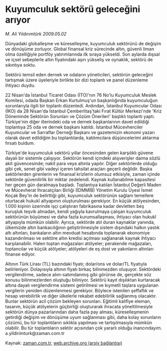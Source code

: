# Kuyumculuk sektörü geleceğini arıyor

*M. Ali Yıldırımtürk 2009.05.02*

<tr><td class="metin" colspan="2" style="padding-top: 20px; padding-left: 5px; padding-right: 10px;">Dünyadaki globalleşme ve küreselleşme, kuyumculuk sektörünü de değişim ve dönüşüme zorluyor. Global finansal kriz sürecinde altın, güvenli liman olma özelliğiyle portföy yatırımlarında ilk sıraya yükseldi. Son aylarda dışsal ve içsel sebeplerle altın fiyatındaki aşırı yükseliş ve oynaklık, sektörü de sıkıntıya soktu.</td></tr><tr><td class="metin" colspan="2" style="padding-top: 20px; padding-left: 5px; padding-right: 10px;"><p>Sektörü temsil eden dernek ve odaların yöneticileri, sektörün geleceğini tartışmak üzere üyeleriyle birlikte bir dizi toplantı ve panel düzenleme ihtiyacı duydu.
<p>22 Nisan'da İstanbul Ticaret Odası (İTO)'nın 76 No'lu Kuyumculuk Meslek Komitesi, odada Başkan Erkan Kurtulmuş'un başkanlığında kuyumculuğun sorunlarıyla ilgili bir toplantı düzenledi. Ardından, İstanbul Kuyumcular Odası (İKO) da 28 Nisan'da İstanbul Çemberlitaş'taki Fırat Kültür Merkezi'nde 'Kriz Döneminde Sektörün Sorunları ve Çözüm Önerileri' başlıklı toplantı yaptı. Türkiye'nin diğer illerindeki oda ve dernek başkanlarının davet edildiği toplantıya 25 oda ve dernek başkanı katıldı. İstanbul Mücevherciler Kuyumcular ve Sarraflar Derneği Başkanı ve gazetemizin ekonomi yazarı olarak davet edildiğim bu toplantılarda, katılımcılara düşüncelerimi aktarma fırsatı buldum.
<p>Türkiye'de kuyumculuk sektörü yıllar öncesinden gelen karşılıklı güvene dayalı bir sistemle çalışıyor. Sektörün kendi içindeki alışverişler daima sözlü akit güvencesinde; nakit para veya altınla yapılır. Diğer sektörlerde olduğu gibi çek, senet gibi vadeyi içeren tahsilat araçları geçerli değildir. Başka sektörlerden girenlerin ve finansal krizlerin olumsuz etkisiyle, zaman içinde sektörde güvenilirlik bir miktar zedelendi. Kaynak kullanabilme kapasitesi her geçen gün daralmaya başladı. Toplantıya katılan İstanbul Değerli Maden ve Mücevherat İhracatçıları Birliği (İDMMİB) Yönetim Kurulu Üyesi İsmet Koçak Bey'in de belirttiği gibi, kuyumculuk sektörünün sağlam temellere oturtacak hukukî altyapının oluşturulması gerekiyor. En küçük atölyesinden, 1.000 kişinin üzerinde işçi çalıştıran fabrikasına kadar devletten beş kuruşluk teşvik almadan, kendi yağıyla kavrulmaya çalışan kuyumculuk sektörünün büyümesi ve daha fazla kurumsallaşması, ihtiyacı olan hukukî altyapıyla mümkün olabilir. Ayrıca, sektörde atıl duran kaynaklar yanında, ülkemizde altın bankacılığının geliştirilmesiyle sistem dışındaki halkın yastık altı altınları, bankaların altın mevduat hesabında toplanarak ekonomiye kazandırılması ve sektöre altın kredisi açılması sağlanarak kaynak ihtiyacı karşılanabilir. Halen toptan mağazaları atölyeler; perakende mağazaları, toptancılar ve küçük atölyeler; atölyeleri de eş dost ve yakınların altınları finanse ediyor.
<p>Altının Türk Lirası (TL) bazındaki fiyatı; dolar/ons ve dolar/TL fiyatıyla belirleniyor. Dolayısıyla altının fiyatı birkaç bilinmezden oluşuyor. Sektördeki vergilendirme, sadece alım-satımdanmış gibi görünse de, gerçekte söz konusu bilinmezlerden oluştuğu biliniyor. Sektörü kayıt dışılıktan kurtaracak altına dayalı vergilendirme sistemi getirilmesi ve kıymetli taşlara uygulanan vergilerin yeniden düzenlenmesi gerekiyor. Böylece istenilen şeffaflık ve hesap verebilirlik ve diğer ülkelerle rekabet edebilirlik sağlanmış olacaktır. Bunlar sektörün acil çözüm bekleyen sorunları. Eğitimli kalifiye eleman, tasarım, küçük atölyelerin güçbirliği oluşturarak ihracata yöneltilmesiyle sektörün dünya pazarlarından daha fazla pay alması, küreselleşmenin getirdiği değişim ve dönüşüme uyum sağlanması gibi, daha kolay sorunların çözümü, bu tür toplantıların sıklıkla yapılması ve tartışılmasıyla mümkün olabilir. Bu tür toplantıların sektör açısından çok yararlı olduğu inancındayım. a.yildirimturk@zaman.com.tr<br/></p></p></p></p></td></tr>

Kaynak: [zaman.com.tr](http://zaman.com.tr/yazar.do?yazino=843929), [web.archive.org (arşiv bağlantısı)](http://web.archive.org/web/20090504010211/http://www.zaman.com.tr:80/yazar.do?yazino=843929)
